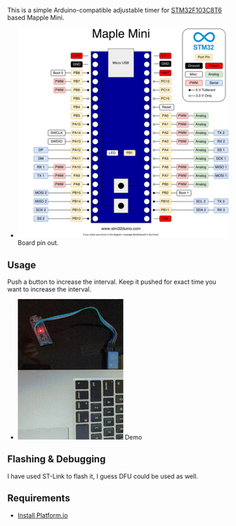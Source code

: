 This is a simple Arduino-compatible adjustable timer for [STM32F103C8T6](https://docs.platformio.org/en/latest/boards/ststm32/maple_mini_origin.html) based Mapple Mini.


- ![](./MappleMiniPinOut.png)
Board pin out.

## Usage

Push a button to increase the interval.
 Keep it pushed for exact time you want to increase the interval.

- ![](./demo.gif)
Demo

## Flashing & Debugging

I have used ST-Link to flash it, I guess DFU could be used as well.
## Requirements
- [Install Platform.io](https://platformio.org/install/ide?install=vscode)